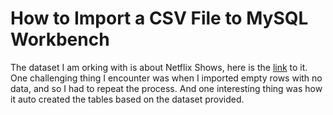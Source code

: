 # How to Import a CSV File to MySQL Workbench
The dataset I am orking with is about Netflix Shows, here is the [link](https://drive.google.com/file/d/1Cth8F5M7smd4uqE7QNX6vHBSOdK_eank/view?usp=sharing) to it.
One challenging thing I encounter was when I imported empty rows with no data, and so I had to repeat the process.
And one interesting thing was how it auto created the tables based on the dataset provided.
